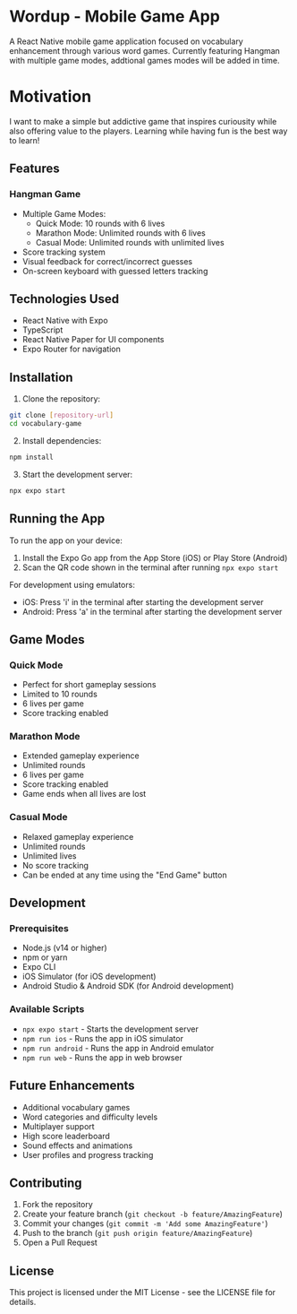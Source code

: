 # Wordup - Mobile Game App

A React Native mobile game application focused on vocabulary enhancement through various word games. Currently featuring Hangman with multiple game modes, addtional games modes will be added in time. 

# Motivation
I want to make a simple but addictive game that inspires curiousity while also offering value to the players. Learning while having fun is the best way to learn!

## Features

### Hangman Game
- Multiple Game Modes:
  - Quick Mode: 10 rounds with 6 lives
  - Marathon Mode: Unlimited rounds with 6 lives
  - Casual Mode: Unlimited rounds with unlimited lives
- Score tracking system
- Visual feedback for correct/incorrect guesses
- On-screen keyboard with guessed letters tracking

## Technologies Used

- React Native with Expo
- TypeScript
- React Native Paper for UI components
- Expo Router for navigation


## Installation

1. Clone the repository:
```bash
git clone [repository-url]
cd vocabulary-game
```

2. Install dependencies:
```bash
npm install
```

3. Start the development server:
```bash
npx expo start
```

## Running the App

To run the app on your device:
1. Install the Expo Go app from the App Store (iOS) or Play Store (Android)
2. Scan the QR code shown in the terminal after running `npx expo start`

For development using emulators:
- iOS: Press 'i' in the terminal after starting the development server
- Android: Press 'a' in the terminal after starting the development server

## Game Modes

### Quick Mode
- Perfect for short gameplay sessions
- Limited to 10 rounds
- 6 lives per game
- Score tracking enabled

### Marathon Mode
- Extended gameplay experience
- Unlimited rounds
- 6 lives per game
- Score tracking enabled
- Game ends when all lives are lost

### Casual Mode
- Relaxed gameplay experience
- Unlimited rounds
- Unlimited lives
- No score tracking
- Can be ended at any time using the "End Game" button

## Development

### Prerequisites
- Node.js (v14 or higher)
- npm or yarn
- Expo CLI
- iOS Simulator (for iOS development)
- Android Studio & Android SDK (for Android development)

### Available Scripts

- `npx expo start` - Starts the development server
- `npm run ios` - Runs the app in iOS simulator
- `npm run android` - Runs the app in Android emulator
- `npm run web` - Runs the app in web browser

## Future Enhancements

- Additional vocabulary games
- Word categories and difficulty levels
- Multiplayer support
- High score leaderboard
- Sound effects and animations
- User profiles and progress tracking

## Contributing

1. Fork the repository
2. Create your feature branch (`git checkout -b feature/AmazingFeature`)
3. Commit your changes (`git commit -m 'Add some AmazingFeature'`)
4. Push to the branch (`git push origin feature/AmazingFeature`)
5. Open a Pull Request

## License

This project is licensed under the MIT License - see the LICENSE file for details.